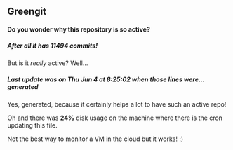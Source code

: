 ## Greengit

#### Do you wonder why this repository is so active?

##### After all it has 11494 commits!

But is it *really* active? Well...

##### Last update was on Thu Jun 4 at 8:25:02 when those lines were... generated

Yes, generated, because it certainly helps a lot to have such an active repo!

Oh and there was **24%** disk usage on the machine
where there is the cron updating this file.

Not the best way to monitor a VM in the cloud but it works! :)
